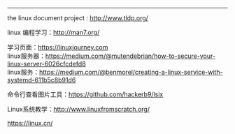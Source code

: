 ---

the linux document project : http://www.tldp.org/

linux 编程学习：http://man7.org/

学习页面：https://linuxjourney.com  
linux服务器：https://medium.com/@mutendebrian/how-to-secure-your-linux-server-6026cfcdefd8  
linux服务：https://medium.com/@benmorel/creating-a-linux-service-with-systemd-611b5c8b91d6    

命令行查看图片工具：https://github.com/hackerb9/lsix   

Linux系统教学：http://www.linuxfromscratch.org/

https://linux.cn/
